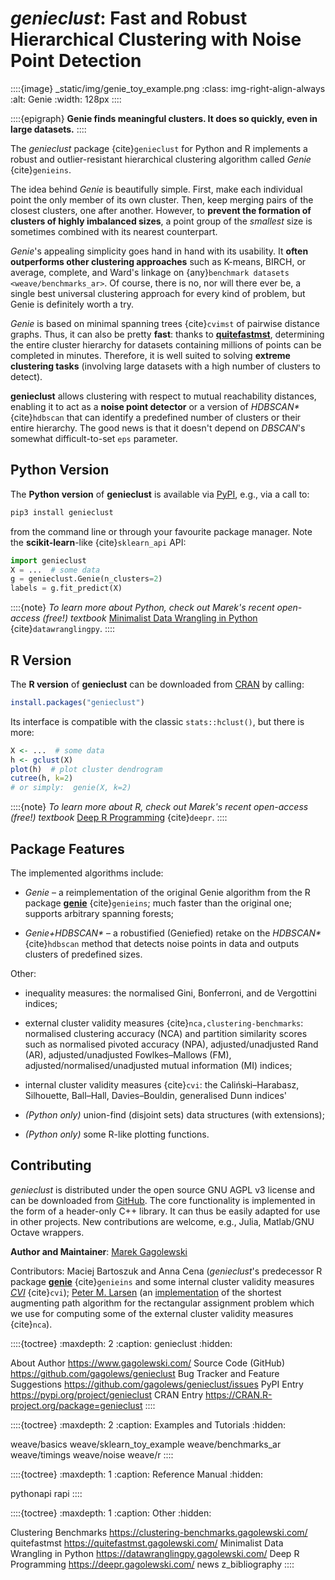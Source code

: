 # *genieclust*: Fast and Robust Hierarchical Clustering with Noise Point Detection

::::{image} _static/img/genie_toy_example.png
:class: img-right-align-always
:alt: Genie
:width: 128px
::::


::::{epigraph}
**Genie finds meaningful clusters. It does so quickly, even in large datasets.**
::::

The *genieclust* package {cite}`genieclust` for Python and R implements
a robust and outlier-resistant hierarchical clustering algorithm called *Genie* {cite}`genieins`.

The idea behind *Genie* is beautifully simple. First, make each individual
point the only member of its own cluster. Then, keep merging pairs
of the closest clusters, one after another. However, to **prevent
the formation of clusters of highly imbalanced sizes**, a point group of
the *smallest* size is sometimes combined with its nearest counterpart.

*Genie*'s appealing simplicity goes hand in hand with its usability.
It **often outperforms other clustering approaches**
such as K-means, BIRCH, or average, complete, and Ward's linkage
on {any}`benchmark datasets <weave/benchmarks_ar>`.
Of course, there is no, nor will there ever be, a single best
universal clustering approach for every kind of problem, but Genie
is definitely worth a try.

*Genie* is based on minimal spanning trees {cite}`cvimst` of pairwise distance graphs.
Thus, it can also be pretty **fast**: thanks to
[**quitefastmst**](https://quitefastmst.gagolewski.com/),
determining the entire cluster hierarchy for datasets containing millions of points
can be completed in minutes. Therefore, it is well suited to solving
**extreme clustering tasks** (involving large datasets with a high number
of clusters to detect).

**genieclust** allows clustering with respect to mutual reachability distances,
enabling it to act as a **noise point detector** or a version
of *HDBSCAN\**  {cite}`hdbscan` that can identify a predefined
number of clusters or their entire hierarchy.  The good news is that it
doesn't depend on *DBSCAN*'s somewhat difficult-to-set `eps` parameter.




## Python Version

The **Python version** of **genieclust** is available via
[PyPI](https://pypi.org/project/genieclust/), e.g.,
via a call to:

```bash
pip3 install genieclust
```

from the command line or through your favourite package manager.
Note the **scikit-learn**-like {cite}`sklearn_api` API:

```python
import genieclust
X = ...  # some data
g = genieclust.Genie(n_clusters=2)
labels = g.fit_predict(X)
```

::::{note}
*To learn more about Python, check out Marek's recent open-access (free!) textbook*
[Minimalist Data Wrangling in Python](https://datawranglingpy.gagolewski.com/)
{cite}`datawranglingpy`.
::::



## R Version

The **R version** of **genieclust** can be downloaded from
[CRAN](https://CRAN.R-project.org/package=genieclust) by calling:

```r
install.packages("genieclust")
```

Its interface is compatible with the classic `stats::hclust()`,
but there is more:

```r
X <- ...  # some data
h <- gclust(X)
plot(h)  # plot cluster dendrogram
cutree(h, k=2)
# or simply:  genie(X, k=2)
```

::::{note}
*To learn more about R, check out Marek's recent open-access (free!) textbook*
[Deep R Programming](https://deepr.gagolewski.com/)
{cite}`deepr`.
::::


## Package Features

The implemented algorithms include:

-  *Genie* – a reimplementation of the original Genie algorithm
    from the R package [**genie**](https://CRAN.R-project.org/package=genie)
    {cite}`genieins`; much faster than the original one;
    supports arbitrary spanning forests;

-   *Genie+HDBSCAN\** – a robustified (Geniefied) retake on the *HDBSCAN\**
    {cite}`hdbscan` method that detects noise points in data and
    outputs clusters of predefined sizes.


Other:

-   inequality measures: the normalised Gini, Bonferroni,
    and de Vergottini indices;

-   external cluster validity measures {cite}`nca,clustering-benchmarks`:
    normalised clustering accuracy (NCA) and partition
    similarity scores such as normalised pivoted accuracy (NPA),
    adjusted/unadjusted Rand (AR), adjusted/unadjusted Fowlkes–Mallows (FM),
    adjusted/normalised/unadjusted mutual information (MI) indices;

-   internal cluster validity measures {cite}`cvi`:
    the Caliński–Harabasz, Silhouette, Ball–Hall, Davies–Bouldin,
    generalised Dunn indices'

-   *(Python only)* union-find (disjoint sets) data structures (with
    extensions);

-   *(Python only)* some R-like plotting functions.



## Contributing

*genieclust* is distributed under the open source GNU AGPL v3 license
and can be downloaded from [GitHub](https://github.com/gagolews/genieclust).
The core functionality is implemented in the form of a header-only C++
library. It can thus be easily adapted for use in other projects.
New contributions are welcome, e.g., Julia, Matlab/GNU Octave wrappers.



**Author and Maintainer**: [Marek Gagolewski](https://www.gagolewski.com/)

Contributors: Maciej Bartoszuk and Anna Cena (*genieclust*'s predecessor
R package [**genie**](https://CRAN.R-project.org/package=genie) {cite}`genieins`
and some internal cluster validity measures [*CVI*](https://github.com/gagolews/optim_cvi) {cite}`cvi`);
[Peter M. Larsen](https://github.com/pmla/)
(an [implementation](https://github.com/scipy/scipy/blob/main/scipy/optimize/rectangular_lsap/rectangular_lsap.cpp)
of the shortest augmenting path algorithm for the rectangular assignment problem
which we use for computing some of the external cluster validity measures {cite}`nca`).



::::{toctree}
:maxdepth: 2
:caption: genieclust
:hidden:

About <self>
Author <https://www.gagolewski.com/>
Source Code (GitHub) <https://github.com/gagolews/genieclust>
Bug Tracker and Feature Suggestions <https://github.com/gagolews/genieclust/issues>
PyPI Entry <https://pypi.org/project/genieclust>
CRAN Entry <https://CRAN.R-project.org/package=genieclust>
::::


::::{toctree}
:maxdepth: 2
:caption: Examples and Tutorials
:hidden:

weave/basics
weave/sklearn_toy_example
weave/benchmarks_ar
weave/timings
weave/noise
weave/r
::::

<!--
weave/sparse
weave/string
weave/benchmarks_approx
require nmslib!
exact=False disabled as of v.1.2
weave/benchmarks_details
-->


::::{toctree}
:maxdepth: 1
:caption: Reference Manual
:hidden:

pythonapi
rapi
::::


::::{toctree}
:maxdepth: 1
:caption: Other
:hidden:

Clustering Benchmarks <https://clustering-benchmarks.gagolewski.com/>
quitefastmst <https://quitefastmst.gagolewski.com/>
Minimalist Data Wrangling in Python <https://datawranglingpy.gagolewski.com/>
Deep R Programming <https://deepr.gagolewski.com/>
news
z_bibliography
::::


<!--
Indices and Tables
------------------

* :ref:`genindex`
* :ref:`modindex`
* :ref:`search`
-->
